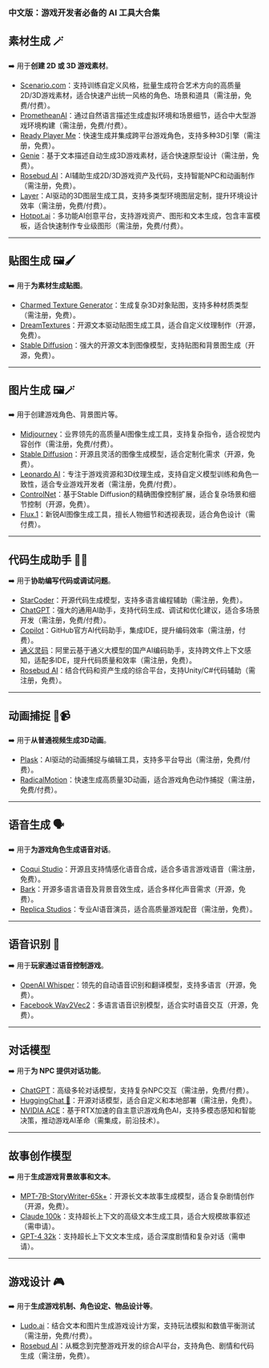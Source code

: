 ### 中文版：游戏开发者必备的 AI 工具大合集

## 素材生成 🪄

➡️ 用于**创建 2D 或 3D 游戏素材**。

- [Scenario.com](https://www.scenario.com/)：支持训练自定义风格，批量生成符合艺术方向的高质量2D/3D游戏素材，适合快速产出统一风格的角色、场景和道具（需注册，免费/付费）。  
- [PrometheanAI](https://www.prometheanai.com/?via=topaitools)：通过自然语言描述生成虚拟环境和场景细节，适合中大型游戏环境构建（需注册，免费/付费）。  
- [Ready Player Me](https://readyplayer.me/)：快速生成并集成跨平台游戏角色，支持多种3D引擎（需注册，免费）。  
- [Genie](https://lumalabs.ai/genie)：基于文本描述自动生成3D游戏素材，适合快速原型设计（需注册，免费）。  
- [Rosebud AI](https://play.rosebud.ai/home)：AI辅助生成2D/3D游戏资产及代码，支持智能NPC和动画制作（需注册，免费）。  
- [Layer](https://layer.ai/)：AI驱动的3D图层生成工具，支持多类型环境图层定制，提升环境设计效率（需注册，免费/付费）。  
- [Hotpot.ai](https://hotpot.ai/)：多功能AI创意平台，支持游戏资产、图形和文本生成，包含丰富模板，适合快速制作专业级图形（需注册，免费/付费）。  

---

## 贴图生成 🖼️🖌️

➡️ 用于**为素材生成贴图**。

- [Charmed Texture Generator](https://charmed.ai/splash/texture-generator)：生成复杂3D对象贴图，支持多种材质类型（需注册，免费）。  
- [DreamTextures](https://github.com/carson-katri/dream-textures)：开源文本驱动贴图生成工具，适合自定义纹理制作（开源，免费）。  
- [Stable Diffusion](https://huggingface.co/spaces/stabilityai/stable-diffusion)：强大的开源文本到图像模型，支持贴图和背景图生成（开源，免费）。  

---

## 图片生成 🖼️🪄

➡️ 用于创建游戏角色、背景图片等。

- [Midjourney](https://www.midjourney.com/home/)：业界领先的高质量AI图像生成工具，支持复杂指令，适合视觉内容创作（需注册，免费/付费）。  
- [Stable Diffusion](https://huggingface.co/spaces/stabilityai/stable-diffusion)：开源且灵活的图像生成模型，适合定制化需求（开源，免费）。  
- [Leonardo AI](https://app.leonardo.ai/)：专注于游戏资源和3D纹理生成，支持自定义模型训练和角色一致性，适合专业游戏开发者（需注册，免费/付费）。  
- [ControlNet](https://github.com/lllyasviel/ControlNet-v1-1-nightly)：基于Stable Diffusion的精确图像控制扩展，适合复杂场景和细节控制（开源，免费）。  
- [Flux.1](https://flux1.ai/)：新锐AI图像生成工具，擅长人物细节和透视表现，适合角色设计（需付费）。  

---

## 代码生成助手 👩‍💻

➡️ 用于**协助编写代码或调试问题**。

- [StarCoder](https://huggingface.co/bigcode/starcoder)：开源代码生成模型，支持多语言编程辅助（需注册，免费）。  
- [ChatGPT](https://chat.openai.com/)：强大的通用AI助手，支持代码生成、调试和优化建议，适合多场景开发（需注册，免费/付费）。  
- [Copilot](https://github.com/features/copilot)：GitHub官方AI代码助手，集成IDE，提升编码效率（需注册，付费）。  
- [通义灵码](https://developer.aliyun.com/topic/lingma/activities/202403)：阿里云基于通义大模型的国产AI编码助手，支持跨文件上下文感知，适配多IDE，提升代码质量和效率（需注册，免费）。  
- [Rosebud AI](https://play.rosebud.ai/home)：结合代码和资产生成的综合平台，支持Unity/C#代码辅助（需注册，免费）。  

---

## 动画捕捉 💃📹

➡️ 用于**从普通视频生成3D动画**。

- [Plask](https://motion.plask.ai/)：AI驱动的动画捕捉与编辑工具，支持多平台导出（需注册，免费/付费）。  
- [RadicalMotion](https://radicalmotion.com/)：快速生成高质量3D动画，适合游戏角色动作捕捉（需注册，免费/付费）。  

---

## 语音生成 🗣️

➡️ 用于**为游戏角色生成语音对话**。

- [Coqui Studio](https://coqui.ai/)：开源且支持情感化语音合成，适合多语言游戏语音（需注册，免费）。  
- [Bark](https://github.com/suno-ai/bark)：开源多语言语音及背景音效生成，适合多样化声音需求（开源，免费）。  
- [Replica Studios](https://replicastudios.com/)：专业AI语音演员，适合高质量游戏配音（需注册，免费）。  

---

## 语音识别 💬

➡️ 用于**玩家通过语音控制游戏**。

- [OpenAI Whisper](https://huggingface.co/openai/whisper-base)：领先的自动语音识别和翻译模型，支持多语言（开源，免费）。  
- [Facebook Wav2Vec2](https://huggingface.co/facebook/wav2vec2-large-xlsr-53)：多语言语音识别模型，适合实时语音交互（开源，免费）。  

---

## 对话模型

➡️ 用于**为 NPC 提供对话功能**。

- [ChatGPT](https://chat.openai.com/)：高级多轮对话模型，支持复杂NPC交互（需注册，免费/付费）。  
- [HuggingChat 🤗](https://huggingface.co/chat/)：开源对话模型，适合自定义和本地部署（需注册，免费）。  
- [NVIDIA ACE](https://www.nvidia.cn/geforce/news/nvidia-ace-autonomous-ai-companions-pubg-naraka-bladepoint/)：基于RTX加速的自主意识游戏角色AI，支持多模态感知和智能决策，推动游戏AI革命（需集成，前沿技术）。  

---

## 故事创作模型

➡️ 用于**生成游戏背景故事和文本**。

- [MPT-7B-StoryWriter-65k+](https://huggingface.co/mosaicml/mpt-7b-storywriter)：开源长文本故事生成模型，适合复杂剧情创作（开源，免费）。  
- [Claude 100k](https://www.anthropic.com/index/100k-context-windows)：支持超长上下文的高级文本生成工具，适合大规模故事叙述（需申请）。  
- [GPT-4 32k](https://platform.openai.com/docs/models/overview)：支持超长上下文文本生成，适合深度剧情和复杂对话（需申请）。  

---

## 游戏设计 🎮

➡️ 用于**生成游戏机制、角色设定、物品设计等**。

- [Ludo.ai](https://ludo.ai/)：结合文本和图片生成游戏设计方案，支持玩法模拟和数值平衡测试（需注册，免费/付费）。  
- [Rosebud AI](https://play.rosebud.ai/home)：从概念到完整游戏开发的综合AI平台，支持角色、剧情和代码生成（需注册，免费）。  
